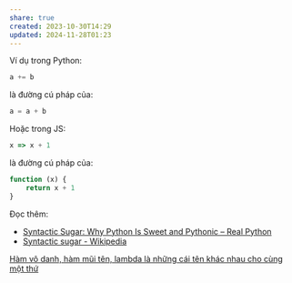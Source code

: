 ```yaml
---
share: true
created: 2023-10-30T14:29
updated: 2024-11-28T01:23
---
```

Ví dụ trong Python:
```python
a += b
``` 
là đường cú pháp của:
```python
a = a + b
```
Hoặc trong JS:
```js
x => x + 1
```
là đường cú pháp của:
```js
function (x) {
    return x + 1
}
```
Đọc thêm:
- [Syntactic Sugar: Why Python Is Sweet and Pythonic – Real Python](https://realpython.com/syntactic-sugar-python/)
- [Syntactic sugar - Wikipedia](https://en.wikipedia.org/wiki/Syntactic_sugar#cite_note-1)

[Hàm vô danh, hàm mũi tên, lambda là những cái tên khác nhau cho cùng một thứ](../Kh%C3%A1i%20ni%E1%BB%87m%20c%C6%A1%20b%E1%BA%A3n%20v%E1%BB%81%20l%E1%BA%ADp%20tr%C3%ACnh%20h%C6%B0%E1%BB%9Bng%20v%E1%BA%ADt%20th%E1%BB%83/H%C3%A0m/H%C3%A0m%20v%C3%B4%20danh,%20h%C3%A0m%20m%C5%A9i%20t%C3%AAn,%20lambda%20l%C3%A0%20nh%E1%BB%AFng%20c%C3%A1i%20t%C3%AAn%20kh%C3%A1c%20nhau%20cho%20c%C3%B9ng%20m%E1%BB%99t%20th%E1%BB%A9.md)